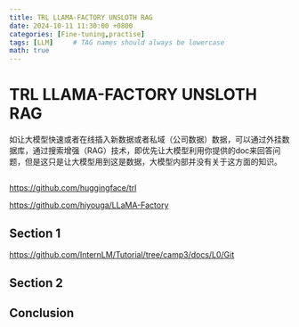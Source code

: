 ```yaml
---
title: TRL LLAMA-FACTORY UNSLOTH RAG
date: 2024-10-11 11:30:00 +0800
categories: [Fine-tuning,practise]
tags: [LLM]     # TAG names should always be lowercase
math: true
---
```


# TRL LLAMA-FACTORY UNSLOTH RAG
如让大模型快速或者在线插入新数据或者私域（公司数据）数据，可以通过外挂数据库，通过搜索增强（RAG）技术，即优先让大模型利用你提供的doc来回答问题，但是这只是让大模型用到这是数据，大模型内部并没有关于这方面的知识。


## 

https://github.com/huggingface/trl



https://github.com/hiyouga/LLaMA-Factory
## Section 1
https://github.com/InternLM/Tutorial/tree/camp3/docs/L0/Git


## Section 2



## Conclusion


